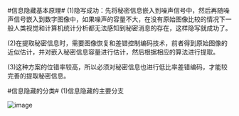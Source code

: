 #信息隐藏基本原理#
(1)隐写成功：先将秘密信息嵌入到噪声信号中，然后再随噪声信号嵌入到数字图像中，如果噪声的容量不大，在没有原始图像比较的情况下一般人类视觉和计算机统计分析都无法感知到秘密消息的存在，这样隐写就成功了。

(2)在提取秘密信息时，需要图像恢复和差错控制编码技术，前者得到原始图像的近似估计，并对嵌入秘密信息容量进行估计，然后根据相应的算法进行提取。

(3)这种方案的位错率较高，所以必须对秘密信息也进行低比率差错编码，才能较完善的提取秘密信息。

#信息隐藏的分类#
(1)信息隐藏的主要分支

![image](i5c872089ae7d5f5092d87f685caf6ef6.gif)
